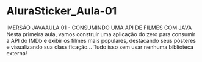 # AluraSticker_Aula-01
IMERSÃO JAVAAULA 01 - CONSUMINDO UMA API DE FILMES COM JAVA  Nesta primeira aula, vamos construir uma aplicação do zero para consumir a API do IMDb e exibir os filmes mais populares, destacando seus pôsteres e visualizando sua classificação... Tudo isso sem usar nenhuma biblioteca externa!
